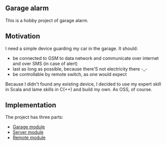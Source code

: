 ## Garage alarm

This is a hobby project of garage alarm.

## Motivation

I need a simple device guarding my car in the garage. It should:
* be connected to GSM to data network and communicate over internet and over SMS (in case of alert)
* last as long as possible, because there'S not electricity there -_-
* be controllable by remote switch, as one would expect

Because I didn't found any existing device, I decided to use my expert skill in Scala and lame skills in C(++) and build my own. As OSS, of course.

## Implementation

The project has three parts:
* [Garage module](main_module.md)
* [Server module](server_module.md)
* [Remote module](remote_module.md)


